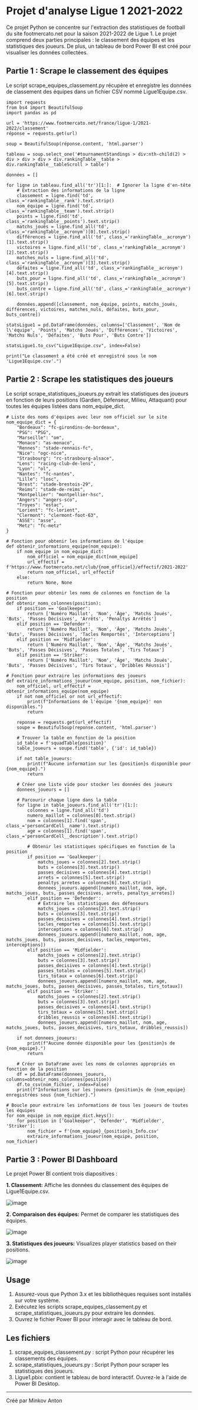 # Projet d'analyse Ligue 1 2021-2022

Ce projet Python se concentre sur l'extraction des statistiques de football du site footmercato.net pour la saison 2021-2022 de Ligue 1. Le projet comprend deux parties principales : le classement des équipes et les statistiques des joueurs. De plus, un tableau de bord Power BI est créé pour visualiser les données collectées.

## Partie 1 : Scrape le classement des équipes

Le script scrape_equipes_classement.py récupère et enregistre les données de classement des équipes dans un fichier CSV nommé Ligue1Equipe.csv.

``` 
import requests
from bs4 import BeautifulSoup
import pandas as pd

url = 'https://www.footmercato.net/france/ligue-1/2021-2022/classement'
réponse = requests.get(url)

soup = BeautifulSoup(réponse.content, 'html.parser')

tableau = soup.select_one('#tournamentStandings > div:nth-child(2) > div > div > div > div.rankingTable__table > div.rankingTable__tableScroll > table')

données = []

for ligne in tableau.find_all('tr')[1:]:  # Ignorer la ligne d'en-tête
    # Extraction des informations de la ligne
    classement = ligne.find('td', class_='rankingTable__rank').text.strip()
    nom_équipe = ligne.find('td', class_='rankingTable__team').text.strip()
    points = ligne.find('td', class_='rankingTable__points').text.strip()
    matchs_joués = ligne.find_all('td', class_='rankingTable__acronym')[0].text.strip()
    différences = ligne.find_all('td', class_='rankingTable__acronym')[1].text.strip()
    victoires = ligne.find_all('td', class_='rankingTable__acronym')[2].text.strip()
    matches_nuls = ligne.find_all('td', class_='rankingTable__acronym')[3].text.strip()
    défaites = ligne.find_all('td', class_='rankingTable__acronym')[4].text.strip()
    buts_pour = ligne.find_all('td', class_='rankingTable__acronym')[5].text.strip()
    buts_contre = ligne.find_all('td', class_='rankingTable__acronym')[6].text.strip()

    données.append([classement, nom_équipe, points, matchs_joués, différences, victoires, matches_nuls, défaites, buts_pour, buts_contre])

statsLigue1 = pd.DataFrame(données, columns=['Classement', 'Nom de l\'équipe', 'Points', 'Matchs Joués', 'Différences', 'Victoires', 'Matchs Nuls', 'Défaites', 'Buts Pour', 'Buts Contre'])

statsLigue1.to_csv("Ligue1Equipe.csv", index=False)

print("Le classement a été créé et enregistré sous le nom 'Ligue1Equipe.csv'.")
```
## Partie 2 : Scrape les statistiques des joueurs

Le script scrape_statistiques_joueurs.py extrait les statistiques des joueurs en fonction de leurs positions (Gardien, Défenseur, Milieu, Attaquant) pour toutes les équipes listées dans nom_equipe_dict.

```
# Liste des noms d'équipes avec leur nom officiel sur le site
nom_equipe_dict = {
    "Bordeaux": "fc-girondins-de-bordeaux",
    "PSG": "PSG",
    "Marseille": "om",
    "Monaco": "as-monaco",
    "Rennes": "stade-rennais-fc",
    "Nice": "ogc-nice",
    "Strasbourg": "rc-strasbourg-alsace",
    "Lens": "racing-club-de-lens",
    "Lyon": "ol",
    "Nantes": "fc-nantes",
    "Lille": "losc",
    "Brest": "stade-brestois-29",
    "Reims": "stade-de-reims",
    "Montpellier": "montpellier-hsc",
    "Angers": "angers-sco",
    "Troyes": "estac",
    "Lorient": "fc-lorient",
    "Clermont": "clermont-foot-63",
    "ASSE": "asse",
    "Metz": "fc-metz"
}

# Fonction pour obtenir les informations de l'équipe
def obtenir_informations_equipe(nom_equipe):
    if nom_equipe in nom_equipe_dict:
        nom_officiel = nom_equipe_dict[nom_equipe]
        url_effectif = f'https://www.footmercato.net/club/{nom_officiel}/effectif/2021-2022'
        return nom_officiel, url_effectif
    else:
        return None, None

# Fonction pour obtenir les noms de colonnes en fonction de la position
def obtenir_noms_colonnes(position):
    if position == 'Goalkeeper':
        return ['Numéro Maillot', 'Nom', 'Âge', 'Matchs Joués', 'Buts', 'Passes Décisives', 'Arrêts', 'Penaltys Arrêtés']
    elif position == 'Defender':
        return ['Numéro Maillot', 'Nom', 'Âge', 'Matchs Joués', 'Buts', 'Passes Décisives', 'Tacles Remportés', 'Interceptions']
    elif position == 'Midfielder':
        return ['Numéro Maillot', 'Nom', 'Âge', 'Matchs Joués', 'Buts', 'Passes Décisives', 'Passes Totales', 'Tirs Totaux']
    elif position == 'Striker':
        return ['Numéro Maillot', 'Nom', 'Âge', 'Matchs Joués', 'Buts', 'Passes Décisives', 'Tirs Totaux', 'Dribbles Réussis']

# Fonction pour extraire les informations des joueurs
def extraire_informations_joueur(nom_equipe, position, nom_fichier):
    nom_officiel, url_effectif = obtenir_informations_equipe(nom_equipe)
    if not nom_officiel or not url_effectif:
        print(f"Informations de l'équipe '{nom_equipe}' non disponibles.")
        return

    reponse = requests.get(url_effectif)
    soupe = BeautifulSoup(reponse.content, 'html.parser')

    # Trouver la table en fonction de la position
    id_table = f'squadTable{position}'
    table_joueurs = soupe.find('table', {'id': id_table})

    if not table_joueurs:
        print(f"Aucune information sur les {position}s disponible pour {nom_equipe}.")
        return

    # Créer une liste vide pour stocker les données des joueurs
    donnees_joueurs = []

    # Parcourir chaque ligne dans la table
    for ligne in table_joueurs.find_all('tr')[1:]:
        colonnes = ligne.find_all('td')
        numero_maillot = colonnes[0].text.strip()
        nom = colonnes[1].find('span', class_='personCardCell__name').text.strip()
        age = colonnes[1].find('span', class_='personCardCell__description').text.strip()

        # Obtenir les statistiques spécifiques en fonction de la position
        if position == 'Goalkeeper':
            matchs_joues = colonnes[2].text.strip()
            buts = colonnes[3].text.strip()
            passes_decisives = colonnes[4].text.strip()
            arrets = colonnes[5].text.strip()
            penaltys_arretes = colonnes[6].text.strip()
            donnees_joueurs.append([numero_maillot, nom, age, matchs_joues, buts, passes_decisives, arrets, penaltys_arretes])
        elif position == 'Defender':
            # Extraire les statistiques des défenseurs
            matchs_joues = colonnes[2].text.strip()
            buts = colonnes[3].text.strip()
            passes_decisives = colonnes[4].text.strip()
            tacles_remportes = colonnes[5].text.strip()
            interceptions = colonnes[6].text.strip()
            donnees_joueurs.append([numero_maillot, nom, age, matchs_joues, buts, passes_decisives, tacles_remportes, interceptions])
        elif position == 'Midfielder':
            matchs_joues = colonnes[2].text.strip()
            buts = colonnes[3].text.strip()
            passes_decisives = colonnes[4].text.strip()
            passes_totales = colonnes[5].text.strip()
            tirs_totaux = colonnes[6].text.strip()
            donnees_joueurs.append([numero_maillot, nom, age, matchs_joues, buts, passes_decisives, passes_totales, tirs_totaux])
        elif position == 'Striker':
            matchs_joues = colonnes[2].text.strip()
            buts = colonnes[3].text.strip()
            passes_decisives = colonnes[4].text.strip()
            tirs_totaux = colonnes[5].text.strip()
            dribbles_reussis = colonnes[6].text.strip()
            donnees_joueurs.append([numero_maillot, nom, age, matchs_joues, buts, passes_decisives, tirs_totaux, dribbles_reussis])

    if not donnees_joueurs:
        print(f"Aucune donnée disponible pour les {position}s de {nom_equipe}.")
        return

    # Créer un DataFrame avec les noms de colonnes appropriés en fonction de la position
    df = pd.DataFrame(donnees_joueurs, columns=obtenir_noms_colonnes(position))
    df.to_csv(nom_fichier, index=False)
    print(f"Informations sur les joueurs {position}s de {nom_equipe} enregistrées sous {nom_fichier}.")

# Boucle pour extraire les informations de tous les joueurs de toutes les équipes
for nom_equipe in nom_equipe_dict.keys():
    for position in ['Goalkeeper', 'Defender', 'Midfielder', 'Striker']:
        nom_fichier = f'{nom_equipe}_{position}s_Info.csv'
        extraire_informations_joueur(nom_equipe, position, nom_fichier)

```

## Partie 3 : Power BI Dashboard

Le projet Power BI contient trois diapositives :

**1. Classement:** Affiche les données du classement des équipes de Ligue1Equipe.csv.

![image](https://github.com/nactroenue/Projet-de-statistiques-de-football-de-Ligue-1/assets/142616253/0140c913-7704-454d-9b9b-dc0fe05e3b13)

**2. Comparaison des équipes:** Permet de comparer les statistiques des équipes.

![image](https://github.com/nactroenue/Projet-de-statistiques-de-football-de-Ligue-1/assets/142616253/7fe8221f-1c82-4b20-8c37-c16557ae41bb)


**3. Statistiques des joueurs:** Visualizes player statistics based on their positions.

![image](https://github.com/nactroenue/Projet-de-statistiques-de-football-de-Ligue-1/assets/142616253/e4f17fa8-c852-4db6-b62d-f2951dc38196)

## Usage

1. Assurez-vous que Python 3.x et les bibliothèques requises sont installés sur votre système.
2. Exécutez les scripts scrape_equipes_classement.py et scrape_statistiques_joueurs.py pour extraire les données.
3. Ouvrez le fichier Power BI pour interagir avec le tableau de bord.

## Les fichiers

1. scrape_equipes_classement.py : script Python pour récupérer les classements des équipes.
2. scrape_statistiques_joueurs.py : Script Python pour scraper les statistiques des joueurs.
3. Ligue1.pbix: contient le tableau de bord interactif. Ouvrez-le à l'aide de Power BI Desktop.






---
Créé par Minkov Anton
